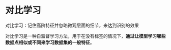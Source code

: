 # 对比学习

对比学习：记住高阶特征并忽略微观层面的细节，来达到识别的效果

对比学习是一种自监督学习方法，用于在没有标签的情况下，**通过让模型学习哪些数据点相似或不同来学习数据集的一般特征**。